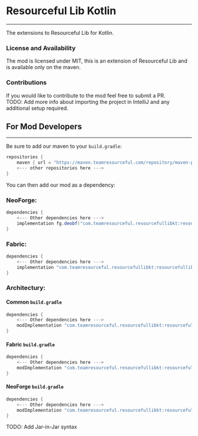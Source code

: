 # Resourceful Lib Kotlin
<hr>

The extensions to Resourceful Lib for Kotlin.

### License and Availability

The mod is licensed under MIT, this is an extension of Resourceful Lib and is available only on the maven.

### Contributions

If you would like to contribute to the mod feel free to submit a PR.
<br>TODO: Add more info about importing the project in IntelliJ and any additional setup required.

## For Mod Developers
<hr>

Be sure to add our maven to your `build.gradle`:
```gradle
repositories {
    maven { url = "https://maven.teamresourceful.com/repository/maven-public/" }
    <--- other repositories here --->
}
```
You can then add our mod as a dependency:

### NeoForge:
```gradle
dependencies {
    <--- Other dependencies here --->
    implementation fg.deobf("com.teamresourceful.resourcefullibkt:resourcefullibkt-neoforge-1.21.3:2.3.0")
}
```

### Fabric:
```gradle
dependencies {
    <--- Other dependencies here --->
    implementation "com.teamresourceful.resourcefullibkt:resourcefullibkt-fabric-1.21.3:2.3.0"
}
```

### Architectury:

#### Common `build.gradle`
```gradle
dependencies {
    <--- Other dependencies here --->
    modImplementation "com.teamresourceful.resourcefullibkt:resourcefullibkt-common-1.21.3:2.3.0"
}
```

#### Fabric `build.gradle`
```gradle
dependencies {
    <--- Other dependencies here --->
    modImplementation "com.teamresourceful.resourcefullibkt:resourcefullibkt-fabric-1.21.3:2.3.0"
}
```

#### NeoForge `build.gradle`
```gradle
dependencies {
    <--- Other dependencies here --->
    modImplementation "com.teamresourceful.resourcefullibkt:resourcefullibkt-neoforge-1.21.3:2.3.0"
}
```

TODO: Add Jar-in-Jar syntax